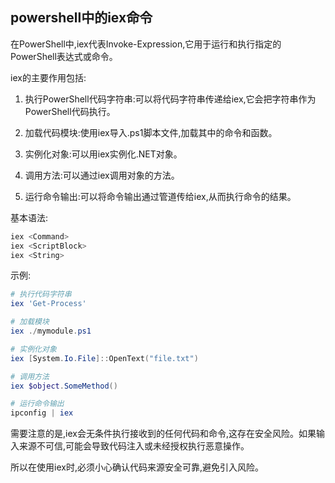 ## powershell中的iex命令
在PowerShell中,iex代表Invoke-Expression,它用于运行和执行指定的PowerShell表达式或命令。

iex的主要作用包括:

1. 执行PowerShell代码字符串:可以将代码字符串传递给iex,它会把字符串作为PowerShell代码执行。

1. 加载代码模块:使用iex导入.ps1脚本文件,加载其中的命令和函数。

1. 实例化对象:可以用iex实例化.NET对象。

1. 调用方法:可以通过iex调用对象的方法。

1. 运行命令输出:可以将命令输出通过管道传给iex,从而执行命令的结果。

基本语法:
```sh
iex <Command>
iex <ScriptBlock> 
iex <String>
```
示例:

```powershell
# 执行代码字符串
iex 'Get-Process'

# 加载模块
iex ./mymodule.ps1

# 实例化对象
iex [System.Io.File]::OpenText("file.txt")

# 调用方法
iex $object.SomeMethod() 

# 运行命令输出
ipconfig | iex
```
需要注意的是,iex会无条件执行接收到的任何代码和命令,这存在安全风险。如果输入来源不可信,可能会导致代码注入或未经授权执行恶意操作。

所以在使用iex时,必须小心确认代码来源安全可靠,避免引入风险。